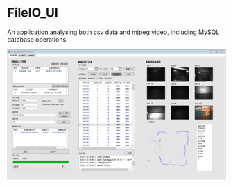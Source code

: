 # FileIO_UI

An application analysing both csv data and mjpeg video, including MySQL database
operations.

![沃翌智能-隧检数图处理软件](media/56c1d41428c99ab86728c8c31c864321.png)
